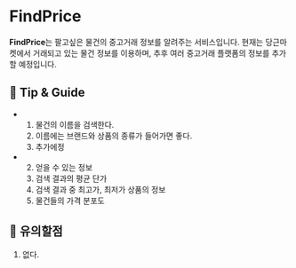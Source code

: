 # FindPrice
**FindPrice**는 팔고싶은 물건의 중고거래 정보를 알려주는 서비스입니다. 
현재는 당근마켓에서 거래되고 있는 물건 정보를 이용하며, 추후 여러 중고거래 플랫폼의 정보를 추가할 예정입니다.

## 🔧 Tip & Guide

* 1. 물건의 이름을 검색한다.
	1. 이름에는 브랜드와 상품의 종류가 들어가면 좋다.
	2. 추가에정
	
* 2. 얻을 수 있는 정보
	1. 검색 결과의 평균 단가
	2. 검색 결과 중 최고가, 최저가 상품의 정보
    3. 물건들의 가격 분포도 


## 💬 유의할점
  1. 없다. 
